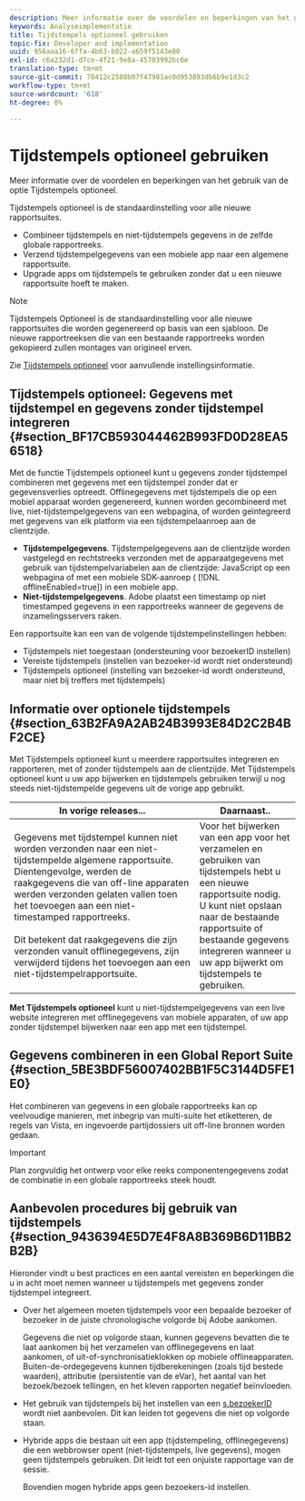 ```yaml
---
description: Meer informatie over de voordelen en beperkingen van het gebruik van de optie Tijdstempels optioneel.
keywords: Analyseimplementatie
title: Tijdstempels optioneel gebruiken
topic-fix: Developer and implementation
uuid: 956aaa16-6ffa-4b63-b022-a659f5143e00
exl-id: c6a232d1-d7ce-4f21-9e8a-45703992bc6e
translation-type: tm+mt
source-git-commit: 78412c2588b07f47981ac0d953893db6b9e1d3c2
workflow-type: tm+mt
source-wordcount: '618'
ht-degree: 0%

---
```


# Tijdstempels optioneel gebruiken

Meer informatie over de voordelen en beperkingen van het gebruik van de optie Tijdstempels optioneel.

Tijdstempels optioneel is de standaardinstelling voor alle nieuwe rapportsuites.

* Combineer tijdstempels en niet-tijdstempels gegevens in de zelfde globale rapportreeks.
* Verzend tijdstempelgegevens van een mobiele app naar een algemene rapportsuite.
* Upgrade apps om tijdstempels te gebruiken zonder dat u een nieuwe rapportsuite hoeft te maken.

>[!NOTE]
>
>Tijdstempels Optioneel is de standaardinstelling voor alle nieuwe rapportsuites die worden gegenereerd op basis van een sjabloon. De nieuwe rapportreeksen die van een bestaande rapportreeks worden gekopieerd zullen montages van origineel erven.

Zie [Tijdstempels optioneel](https://docs.adobe.com/content/help/en/analytics/admin/admin-tools/timestamp-optional.html) voor aanvullende instellingsinformatie.

## Tijdstempels optioneel: Gegevens met tijdstempel en gegevens zonder tijdstempel integreren {#section_BF17CB593044462B993FD0D28EA56518}

Met de functie Tijdstempels optioneel kunt u gegevens zonder tijdstempel combineren met gegevens met een tijdstempel zonder dat er gegevensverlies optreedt. Offlinegegevens met tijdstempels die op een mobiel apparaat worden gegenereerd, kunnen worden gecombineerd met live, niet-tijdstempelgegevens van een webpagina, of worden geïntegreerd met gegevens van elk platform via een tijdstempelaanroep aan de clientzijde.

* **Tijdstempelgegevens**. Tijdstempelgegevens aan de clientzijde worden vastgelegd en rechtstreeks verzonden met de apparaatgegevens met gebruik van tijdstempelvariabelen aan de clientzijde: JavaScript op een webpagina of met een mobiele SDK-aanroep ( [!DNL offlineEnabled=true]) in een mobiele app.
* **Niet-tijdstempelgegevens**. Adobe plaatst een timestamp op niet timestamped gegevens in een rapportreeks wanneer de gegevens de inzamelingsservers raken.


Een rapportsuite kan een van de volgende tijdstempelinstellingen hebben:

* Tijdstempels niet toegestaan (ondersteuning voor bezoekerID instellen)
* Vereiste tijdstempels (instellen van bezoeker-id wordt niet ondersteund)
* Tijdstempels optioneel (instelling van bezoeker-id wordt ondersteund, maar niet bij treffers met tijdstempels)

## Informatie over optionele tijdstempels {#section_63B2FA9A2AB24B3993E84D2C2B4BF2CE}

Met Tijdstempels optioneel kunt u meerdere rapportsuites integreren en rapporteren, met of zonder tijdstempels aan de clientzijde. Met Tijdstempels optioneel kunt u uw app bijwerken en tijdstempels gebruiken terwijl u nog steeds niet-tijdstempelde gegevens uit de vorige app gebruikt.

| In vorige releases... | Daarnaast.. |
|--- |--- |
| Gegevens met tijdstempel kunnen niet worden verzonden naar een niet-tijdstempelde algemene rapportsuite. Dientengevolge, werden de raakgegevens die van off-line apparaten werden verzonden gelaten vallen toen het toevoegen aan een niet-timestamped rapportreeks. <br/><br/>Dit betekent dat raakgegevens die zijn verzonden vanuit offlinegegevens, zijn verwijderd tijdens het toevoegen aan een niet-tijdstempelrapportsuite. | Voor het bijwerken van een app voor het verzamelen en gebruiken van tijdstempels hebt u een nieuwe rapportsuite nodig. <br/>U kunt niet opslaan naar de bestaande rapportsuite of bestaande gegevens integreren wanneer u uw app bijwerkt om tijdstempels te gebruiken. |

**Met Tijdstempels optioneel** kunt u niet-tijdstempelgegevens van een live website integreren met offlinegegevens van mobiele apparaten, of uw app zonder tijdstempel bijwerken naar een app met een tijdstempel.

## Gegevens combineren in een Global Report Suite {#section_5BE3BDF56007402BB1F5C3144D5FE1E0}

Het combineren van gegevens in een globale rapportreeks kan op veelvoudige manieren, met inbegrip van multi-suite het etiketteren, de regels van Vista, en ingevoerde partijdossiers uit off-line bronnen worden gedaan.

>[!IMPORTANT]
>
>Plan zorgvuldig het ontwerp voor elke reeks componentengegevens zodat de combinatie in een globale rapportreeks steek houdt.

## Aanbevolen procedures bij gebruik van tijdstempels {#section_9436394E5D7E4F8A8B369B6D11BB2B2B}

Hieronder vindt u best practices en een aantal vereisten en beperkingen die u in acht moet nemen wanneer u tijdstempels met gegevens zonder tijdstempel integreert.

* Over het algemeen moeten tijdstempels voor een bepaalde bezoeker of bezoeker in de juiste chronologische volgorde bij Adobe aankomen.

   Gegevens die niet op volgorde staan, kunnen gegevens bevatten die te laat aankomen bij het verzamelen van offlinegegevens en laat aankomen, of uit-of-synchronisatieklokken op mobiele offlineapparaten. Buiten-de-ordegegevens kunnen tijdberekeningen (zoals tijd bestede waarden), attributie (persistentie van de eVar), het aantal van het bezoek/bezoek tellingen, en het kleven rapporten negatief beïnvloeden.

* Het gebruik van tijdstempels bij het instellen van een [s.bezoekerID](https://docs.adobe.com/content/help/en/analytics/technotes/visitor-identification.html) wordt niet aanbevolen. Dit kan leiden tot gegevens die niet op volgorde staan.

* Hybride apps die bestaan uit een app (tijdstempeling, offlinegegevens) die een webbrowser opent (niet-tijdstempels, live gegevens), mogen geen tijdstempels gebruiken. Dit leidt tot een onjuiste rapportage van de sessie.

   Bovendien mogen hybride apps geen bezoekers-id instellen.

